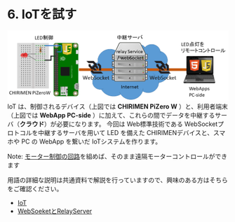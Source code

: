 # 6. IoTを試す
![system configuration](imgs/IoTsystemConf.png)
IoT は、制御されるデバイス（上図では **CHIRIMEN PiZero W** ）と、利用者端末（上図では **WebApp PC-side** ）に加えて、これらの間でデータを中継するサーバ（**クラウド**）が必要になります。
今回は Web標準技術である WebSocketプロトコルを中継するサーバを用いて LED を備えた CHIRIMENデバイスと、スマホや PC の WebApp を繋いだ IoTシステムを作ります。

Note: [モーター制御の回路](./#gpio-2)を組めば、そのまま遠隔モーターコントロールができます

用語の詳細な説明は共通資料で解説を行っていますので、興味のある方はそちらをご確認ください。
- [IoT](./chapter_10-6.md)
- [WebSoeketとRelayServer](./chapter_10-6.md)